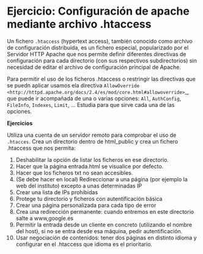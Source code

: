 Ejercicio: Configuración de apache mediante archivo .htaccess
=============================================================

Un fichero ``.htaccess`` (hypertext access), también conocido como archivo de configuración distribuida, es un fichero especial, popularizado por el Servidor HTTP Apache que nos permite definir diferentes directivas de configuración para cada directorio (con sus respectivos subdirectorios) sin necesidad de editar el archivo de configuración principal de Apache.

Para permitir el uso de los ficheros .htaccess o restringir las directivas que se puedn aplicar usamos ela directiva `AllowOverride <http://httpd.apache.org/docs/2.4/es/mod/core.html#allowoverride>`_, que puede ir acompañada de una o varias opciones: ``All``, ``AuthConfig``, ``FileInfo``, ``Indexes``, ``Limit``, ... Estudia para que sirve cada una de las opciones.

**Ejercicios**

Utiliza una cuenta de un servidor remoto para comprobar el uso de ``.htacces``. Crea un directorio dentro de html_public y crea un fichero .htaccess que nos permita:

1. Deshabilitar la opción de listar los ficheros en ese directorio.
2. Hacer que la página entrada.html se visualice por defecto.
3. Hacer que los ficheros txt no sean accesibles.
4. (Se debe hacer en local) Redireccionar a una página (por ejemplo la web del instituto) excepto a unas determinadas IP
5. Crear una lista de IPs prohibidas
6. Protege tu directorio y ficheros con autentificación básica
7. Crear una página personalizada para cada tipo de error
8. Crea una redirección permanente: cuando entremos en este directorio salte a www,google.es
9. Permitir la entrada desde un cliente en concreto (utilizando el nombre del host), si no se entra desde esa máquina, pedir autentificación.
10. Usar negociación de contenidos: tener dos páginas en distinto idioma y configurar en el .htaccess que idioma es el prioritario.
